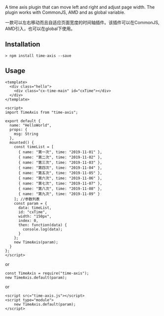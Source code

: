 A time axis plugin that can move left and right and adjust page width.
The plugin works with CommonJS, AMD and as global variable.


一款可以左右移动而且自适应页面宽度的时间轴插件。该插件可以在CommonJS, AMD引入，也可以在global下使用。
## Installation
```
> npm install time-axis --save
```
## Usage
```
<template>
  <div class="hello">
    <div class="cx-time-main" id="cxTime"></div>
  </div>
</template>

<script>
import TimeAxis from "time-axis";

export default {
  name: "HelloWorld",
  props: {
    msg: String
  },
  mounted() {
    const timeList = [
      { name: "第一次", time: "2019-11-01" },
      { name: "第二次", time: "2019-11-02" },
      { name: "第三次", time: "2019-11-03" },
      { name: "第四次", time: "2019-11-04" },
      { name: "第五次", time: "2019-11-05" },
      { name: "第六次", time: "2019-11-06" },
      { name: "第七次", time: "2019-11-07" },
      { name: "第八次", time: "2019-11-08" },
      { name: "第九次", time: "2019-11-09" }
    ]; //参数列表
    const param = {
      data: timeList,
      id: "cxTime",
      width: "150px",
      index: 0,
      then: function(data) {
        console.log(data);
      }
    };
    new TimeAxis(param);
  }
};
</script>
```
or
```
const TimeAxis = require("time-axis");
new TimeAxis.default(param);
```
or
```
<script src="time-axis.js"></script>
<script type="module">
    new TimeAxis.default(param);
</script>
```
